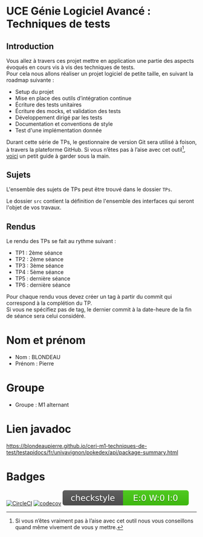 # UCE Génie Logiciel Avancé : Techniques de tests

## Introduction

Vous allez à travers ces projet mettre en application une partie des aspects évoqués en cours vis à vis des techniques de tests.  
Pour cela nous allons réaliser un projet logiciel de petite taille, en suivant la roadmap suivante : 
- Setup du projet
- Mise en place des outils d’intégration continue
- Écriture des tests unitaires
- Écriture des mocks, et validation des tests
- Développement dirigé par les tests
- Documentation et conventions de style
- Test d'une implémentation donnée

Durant cette série de TPs, le gestionnaire de version Git sera utilisé à foison, à travers la plateforme GitHub. Si vous n’êtes pas à l’aise avec cet outil[^1], [voici](http://rogerdudler.github.io/git-guide/) un petit guide à garder sous la main.

## Sujets

L'ensemble des sujets de TPs peut être trouvé dans le dossier `TPs`.

Le dossier `src` contient la définition de l'ensemble des interfaces qui seront l'objet de vos travaux.

## Rendus

Le rendu des TPs se fait au rythme suivant :

- TP1 : 2ème séance
- TP2 : 2ème séance
- TP3 : 3ème séance
- TP4 : 5ème séance
- TP5 : dernière séance
- TP6 : dernière séance

Pour chaque rendu vous devez créer un tag à partir du commit qui correspond à la complétion du TP.  
Si vous ne spécifiez pas de tag, le dernier commit à la date-heure de la fin de séance sera celui considéré.

[^1]: Si vous n’êtes vraiment pas à l’aise avec cet outil nous vous conseillons quand même vivement de vous y mettre.

# Nom et prénom
- Nom : BLONDEAU
- Prénom : Pierre

# Groupe
- Groupe : M1 alternant

# Lien javadoc
https://blondeaupierre.github.io/ceri-m1-techniques-de-test/testapidocs/fr/univavignon/pokedex/api/package-summary.html

# Badges
[![CircleCI](https://dl.circleci.com/status-badge/img/circleci/WRoHsLXHhYWuabProeSYMi/NB5iUKhfeRPa4btZb3Dhgf/tree/master.svg?style=svg)](https://dl.circleci.com/status-badge/redirect/circleci/WRoHsLXHhYWuabProeSYMi/NB5iUKhfeRPa4btZb3Dhgf/tree/master)
[![codecov](https://codecov.io/gh/blondeaupierre/ceri-m1-techniques-de-test/graph/badge.svg?token=KXPSENIOA3)](https://codecov.io/gh/blondeaupierre/ceri-m1-techniques-de-test)
![Checkstyle](target/site/badges/checkstyle-result.svg)